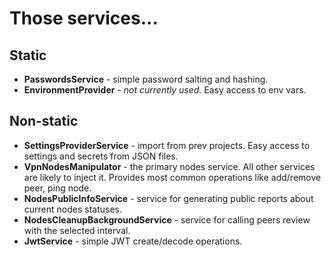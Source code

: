 ﻿# Those services...
## Static
  - **PasswordsService** - simple password salting and hashing.
  - **EnvironmentProvider** - *not currently used*. Easy access to env vars.
## Non-static
  - **SettingsProviderService** - import from prev projects. Easy access to settings and secrets from JSON files.
  - **VpnNodesManipulator** - the primary nodes service. All other services are likely to inject it. Provides most common operations like add/remove peer, ping node.
  - **NodesPublicInfoService** - service for generating public reports about current nodes statuses.
  - **NodesCleanupBackgroundService** - service for calling peers review with the selected interval.
  - **JwtService** - simple JWT create/decode operations.
